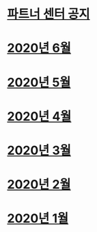 # [파트너 센터 공지](index.md)
# [2020년 6월](2020-june.md)
# [2020년 5월](2020-may.md)
# [2020년 4월](2020-april.md)
# [2020년 3월](2020-march.md)
# [2020년 2월](2020-february.md)
# [2020년 1월](2020-january.md)
